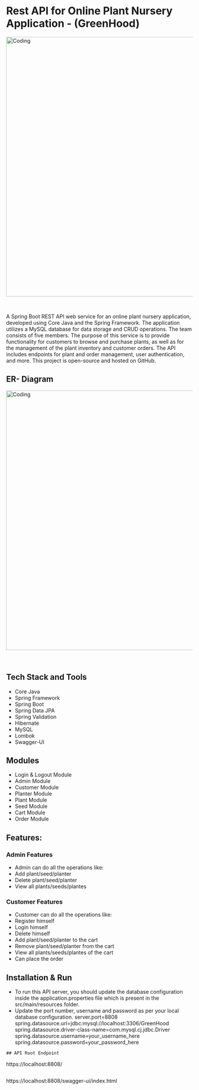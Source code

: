 # Rest API for Online Plant Nursery Application - (GreenHood)
<p>
        <img
        align="center"
        src="https://github.com/shivendra0852/coherent-seed-8664/blob/main/media/GreenHoodBanner.jpg"
        alt="Coding"
        width="700"
        style="display: block"/>
    </p>
    <br>


A Spring Boot REST API web service for an online plant nursery application, developed using Core Java and the Spring Framework. The application utilizes a MySQL database for data storage and CRUD operations. The team consists of five members. The purpose of this service is to provide functionality for customers to browse and purchase plants, as well as for the management of the plant inventory and customer orders. The API includes endpoints for plant and order management, user authentication, and more. This project is open-source and hosted on GitHub.

## ER- Diagram
<p>
        <img
        align="center"
        src="https://github.com/shivendra0852/coherent-seed-8664/blob/main/media/GreenHoodERDiagram.jpg"
        alt="Coding"
        width="700"
        style="display: block"/>
    </p>
    <br>
    
## Tech Stack and Tools
- Core Java
- Spring Framework
- Spring Boot
- Spring Data JPA
- Spring Validation
- Hibernate
- MySQL
- Lombok
- Swagger-UI

## Modules
- Login & Logout Module
- Admin Module
- Customer Module
- Planter Module
- Plant Module
- Seed Module
- Cart Module
- Order Module

## Features:
### Admin Features
 - Admin can do all the operations like:
 - Add plant/seed/planter
 - Delete plant/seed/planter
 - View all plants/seeds/plantes
 
### Customer Features
 - Customer can do all the operations like:
 - Register himself
 - Login himself
 - Delete himself
 - Add plant/seed/planter to the cart
 - Remove plant/seed/planter from the cart
 - View all plants/seeds/plantes of the cart
 - Can place the order
  
## Installation & Run
- To run this API server, you should update the database configuration inside the application.properties file which is present in the src/main/resources folder.
- Update the port number, username and password as per your local database configuration.
server.port=8808
spring.datasource.url=jdbc:mysql://localhost:3306/GreenHood
spring.datasource.driver-class-name=com.mysql.cj.jdbc.Driver
spring.datasource.username=your_username_here
spring.datasource.password=your_password_here
```
## API Root Endpoint
```
https://localhost:8808/
```
```
https://localhost:8808/swagger-ui/index.html
```
